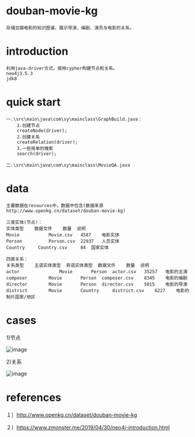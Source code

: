 # douban-movie-kg
    存储豆瓣电影的知识图谱，展示导演、编剧、演员与电影的关系。
# introduction
    利用java-driver方式，使用cypher构建节点和关系。
    neo4j3.5.3
    jdk8

# quick start

	一.\src\main\java\com\sy\mainclass\GraphBuild.java：
	    1.创建节点
	    createNode(driver);
	    2.创建关系
        createRelation(driver);
        3.一些简单的搜索
        search(driver);
        
    二.\src\main\java\com\sy\mainclass\MovieQA.java
    
# data

    主要数据在resources中，数据中包含(数据来源http://www.openkg.cn/dataset/douban-movie-kg)
    
    三类实体(节点)：
    实体类型 	数据文件 	数量 	说明
    Movie 	        Movie.csv 	4587 	电影实体
    Person 	        Person.csv 	22937 	人员实体
    Country 	Country.csv 	84 	国家实体
    
    四类关系：
    关系类型 	主语实体类型 	宾语实体类型 	数据文件 	数量 	说明
    actor 	            Movie 	    Person 	actor.csv 	35257 	电影的主演
    composer 	    Movie 	    Person 	composer.csv 	8345 	电影的编剧
    director 	    Movie 	    Person 	director.csv 	5015 	电影的导演
    district 	    Movie 	    Country 	district.csv 	6227 	电影的制片国家/地区

# cases

1)节点

![image](https://github.com/jiangnanboy/movie_kg/tree/master/image/person.jpg)

2)关系

![image](https://github.com/jiangnanboy/movie_kg/tree/master/image/actor.jpg)

# references

１）http://www.openkg.cn/dataset/douban-movie-kg

２）https://www.zmonster.me/2019/04/30/neo4j-introduction.html

